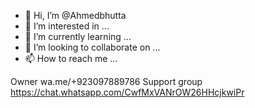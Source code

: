 - 👋 Hi, I’m @Ahmedbhutta
- 👀 I’m interested in ...
- 🌱 I’m currently learning ...
- 💞️ I’m looking to collaborate on ...
- 📫 How to reach me ...

<!---
Ahmedbhutta/Ahmedbhutta is a ✨ special ✨ repository because its `README.md` (this file) appears on your GitHub profile.
You can click the Preview link to take a look at your changes.
--->
Owner
wa.me/+923097889786
Support group
https://chat.whatsapp.com/CwfMxVANrOW26HHcjkwiPr

